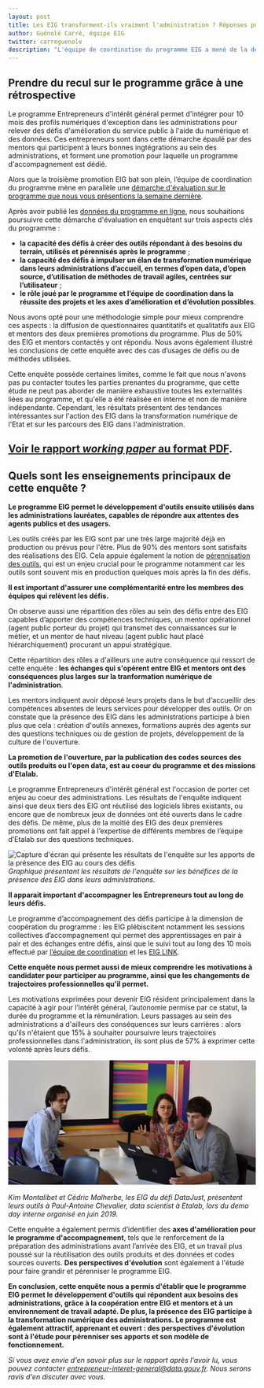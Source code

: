 ```yaml
---
layout: post
title: Les EIG transforment-ils vraiment l'administration ? Réponses pour les promotions 1 & 2.
author: Guénolé Carré, équipe EIG
twitter: carreguenole
description: "L'équipe de coordination du programme EIG a mené de la démarche d'évaluation du programme, nous vous présentons les résultats de l'enquête menée auprès des entrepreneurs d'intérêt général (EIG) et des mentors des deux premières promotions."
---
```

## Prendre du recul sur le programme grâce à une rétrospective

Le programme Entrepreneurs d'intérêt général permet d'intégrer pour 10 mois des profils numériques d'exception dans les administrations pour relever des défis d'amélioration du service public à l'aide du numérique et des données. Ces entrepreneurs sont dans cette démarche épaulé par des mentors qui participent à leurs bonnes ingtégrations au sein des administrations, et forment une promotion pour laquelle un programme d'accompagnement est dédié.

Alors que la troisième promotion EIG bat son plein, l’équipe de coordination du programme mène en parallèle une [démarche d'évaluation sur le programme que nous vous présentions la semaine dernière](https://entrepreneur-interet-general.etalab.gouv.fr/blog/2019/06/12/demarche-mesure-impact-eig.html). 

Après avoir publié les [données du programme en ligne](https://entrepreneur-interet-general.etalab.gouv.fr/blog/2019/05/09/chiffres-eig), nous souhaitions  poursuivre cette démarche d'évaluation en enquêtant sur trois aspects clés du programme : 
- **la capacité des défis à créer des outils répondant à des besoins du terrain, utilisés et pérennisés après le programme** ;
- **la capacité des défis à impulser un élan de transformation numérique dans leurs administrations d’accueil, en termes d’open data, d’open source, d’utilisation de méthodes de travail agiles, centrées sur l’utilisateur** ;
- **le rôle joué par le programme et l’équipe de coordination dans la réussite des projets et les axes d’amélioration et d’évolution possibles**.

Nous avons opté pour une méthodologie simple pour mieux comprendre ces aspects : la diffusion de questionnaires quantitatifs et qualitatifs aux EIG et mentors des deux premières promotions du programme. Plus de 50% des EIG et mentors contactés y ont répondu. Nous avons également illustré les conclusions de cette enquête avec des cas d’usages de défis ou de méthodes utilisées.

Cette enquête possède certaines limites, comme le fait que nous n'avons pas pu contacter toutes les parties prenantes du programme, que cette étude ne peut pas aborder de manière exhaustive toutes les externalités liées au programme, et qu'elle a été réalisée en interne et non de manière indépendante.
Cependant, les résultats présentent des tendances intéressantes sur l'action des EIG dans la transformation numérique de l'Etat et sur les parcours des EIG dans l'administration.

## **[Voir le rapport *working paper* au format PDF](https://entrepreneur-interet-general.etalab.gouv.fr/docs/ProgrammeEIG-Rapport_devaluation-WorkingPaper.pdf)**.

## Quels sont les enseignements principaux de cette enquête ?

**Le programme EIG permet le développement d'outils ensuite utilisés dans les administrations lauréates, capables de répondre aux attentes des agents publics et des usagers.**

Les outils créés par les EIG sont par une très large majorité déjà en production ou prévus pour l'être. Plus de 90% des mentors sont satisfaits des réalisations des EIG. Cela appuie également la notion de [pérennisation des outils](https://entrepreneur-interet-general.etalab.gouv.fr/blog/2019/05/20/session-perennisation-defis-eig-3.html), qui est un enjeu crucial pour le programme notamment car les outils sont souvent mis en production quelques mois après la fin des défis.

**Il est important d'assurer une complémentarité entre les membres des équipes qui relèvent les défis.**

On observe aussi une répartition des rôles au sein des défis entre des EIG capables d’apporter des compétences techniques, un mentor opérationnel (agent public porteur du projet) qui transmet des connaissances sur le métier, et un mentor de haut niveau (agent public haut placé hiérarchiquement) procurant un appui stratégique.

Cette répartition des rôles a d'ailleurs une autre conséquence qui ressort de cette enquête : **les échanges qui s'opèrent entre EIG et mentors ont des conséquences plus larges sur la tranformation numérique de l'administration**.

Les mentors indiquent avoir déposé leurs projets dans le but d'accueillir des compétences absentes de leurs services pour développer des outils. Or on constate que la présence des EIG dans les administrations participe à bien plus que cela : création d'outils annexes, formations auprès des agents sur des questions techniques ou de gestion de projets, développement de la culture de l'ouverture.

**La promotion de l'ouverture, par la publication des codes sources des outils produits ou l'open data, est au coeur du programme et des missions d'Etalab.**

Le programme Entrepreneurs d'intérêt général est l'occasion de porter cet enjeu au coeur des administrations. Les résultats de l'enquête indiquent ainsi que deux tiers des EIG ont réutilisé des logiciels libres existants, ou encore que de nombreux jeux de données ont été ouverts dans le cadre des défis. De même, plus de la moitié des EIG des deux premières promotions ont fait appel à l’expertise de différents membres de l’équipe d’Etalab sur des questions techniques.

![Capture d'écran qui présente les résultats de l'enquête sur les apports de la présence des EIG au cours des défis](https://entrepreneur-interet-general.etalab.gouv.fr/img/blog/illustration-graphe-rapport-evaluation.png)_Graphique présentant les résultats de l'enquête sur les bénéfices de la présence des EIG dans leurs administrations._

**Il apparait important d'accompagner les Entrepreneurs tout au long de leurs défis.**

Le programme d’accompagnement des défis participe à la dimension de coopération du programme : les EIG plébiscitent notamment les sessions collectives d’accompagnement qui permet des apprentissages en pair à pair et des échanges entre défis, ainsi que le suivi tout au long des 10 mois effectué par [l’équipe de coordination](https://entrepreneur-interet-general.etalab.gouv.fr/accompagnement.html) et les [EIG LINK](https://entrepreneur-interet-general.etalab.gouv.fr/defis/2019/eiglink.html).

**Cette enquête nous permet aussi de mieux comprendre les motivations à candidater pour participer au programme, ainsi que les changements de trajectoires professionnelles qu'il permet.**

Les motivations exprimées pour devenir EIG résident principalement dans la capacité à agir pour l’intérêt général, l’autonomie permise par ce statut, la durée du programme et la rémunération. Leurs passages au sein des administrations a d'ailleurs des conséquences sur leurs carrières : alors qu’ils n'étaient que 15% à souhaiter poursuivre leurs trajectoires professionnelles dans l'administration, ils sont plus de 57% à exprimer cette volonté après leurs défis.

![Deux hommes et une femme sont assis autour d'une table avec deux ordinateurs. Ils discutent et échangent.](/img/blog/datajust-pac.jpg)

_Kim Montalibet et Cédric Malherbe, les EIG du défi DataJust, présentent leurs outils à Paul-Antoine Chevalier, data scientist à Etalab, lors du demo day interne organisé en juin 2019._

Cette enquête a également permis d’identifier des **axes d'amélioration pour le programme d'accompagnement**, tels que le renforcement de la préparation des administrations avant l’arrivée des EIG, et un travail plus poussé sur la réutilisation des outils produits et des données et codes sources ouverts. **Des perspectives d'évolution** sont également à l'étude pour faire grandir et pérenniser le programme EIG.

**En conclusion, cette enquête nous a permis d'établir que le programme EIG permet le développement d'outils qui répondent aux besoins des administrations, grâce à la coopération entre EIG et mentors et à un environnement de travail adapté. De plus, la présence des EIG participe à la transformation numérique des administrations. Le programme est également attractif, apprenant et ouvert : des perspectives d'évolution sont à l'étude pour pérenniser ses apports et son modèle de fonctionnement.**

_Si vous avez envie d'en savoir plus sur le rapport après l'avoir lu, vous pouvez contacter entrepreneur-interet-general@data.gouv.fr. Nous serons ravis d'en discuter avec vous._
